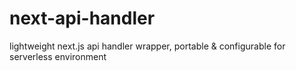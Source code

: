 # next-api-handler

lightweight next.js api handler wrapper, portable & configurable for serverless environment
